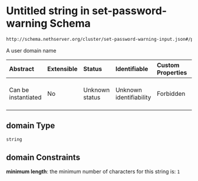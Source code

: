 # Untitled string in set-password-warning Schema

```txt
http://schema.nethserver.org/cluster/set-password-warning-input.json#/properties/domain
```

A user domain name

| Abstract            | Extensible | Status         | Identifiable            | Custom Properties | Additional Properties | Access Restrictions | Defined In                                                                                          |
| :------------------ | :--------- | :------------- | :---------------------- | :---------------- | :-------------------- | :------------------ | :-------------------------------------------------------------------------------------------------- |
| Can be instantiated | No         | Unknown status | Unknown identifiability | Forbidden         | Allowed               | none                | [set-password-warning-input.json\*](cluster/set-password-warning-input.json "open original schema") |

## domain Type

`string`

## domain Constraints

**minimum length**: the minimum number of characters for this string is: `1`
